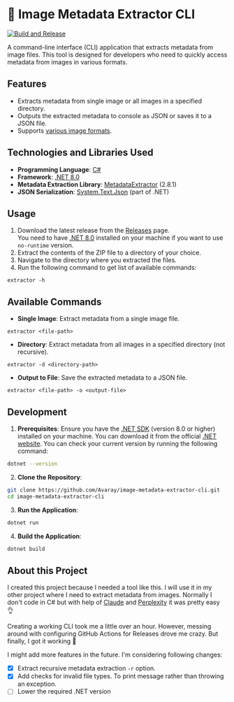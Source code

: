 # 🧬 Image Metadata Extractor CLI

[![Build and Release](https://github.com/Avaray/metadata-extractor-cli/actions/workflows/build-and-release.yml/badge.svg)](https://github.com/Avaray/metadata-extractor-cli/actions/workflows/build-and-release.yml)

A command-line interface (CLI) application that extracts metadata from image files. This tool is designed for developers who need to quickly access metadata from images in various formats.

## Features

- Extracts metadata from single image or all images in a specified directory.
- Outputs the extracted metadata to console as JSON or saves it to a JSON file.
- Supports [various image formats](https://github.com/drewnoakes/metadata-extractor-dotnet?tab=readme-ov-file#features).

## Technologies and Libraries Used

- **Programming Language**: [C#](https://dotnet.microsoft.com/en-us/languages/csharp)
- **Framework**: [.NET 8.0](https://dotnet.microsoft.com/en-us/download/dotnet/8.0)
- **Metadata Extraction Library**: [MetadataExtractor](https://github.com/drewnoakes/metadata-extractor-dotnet) (2.8.1)
- **JSON Serialization**: [System.Text.Json](https://learn.microsoft.com/en-us/dotnet/standard/serialization/system-text-json/how-to) (part of .NET)

## Usage

1. Download the latest release from the [Releases](https://github.com/Avaray/metadata-extractor-cli/releases) page.  
   You need to have [.NET 8.0](https://dotnet.microsoft.com/en-us/download/dotnet/8.0) installed on your machine if you want to use `no-runtime` version.
2. Extract the contents of the ZIP file to a directory of your choice.
3. Navigate to the directory where you extracted the files.
4. Run the following command to get list of available commands:

```
extractor -h
```

## Available Commands

- **Single Image**: Extract metadata from a single image file.

```
extractor <file-path>
```

- **Directory**: Extract metadata from all images in a specified directory (not recursive).

```
extractor -d <directory-path>
```

<!-- - **Recursive Directory**: Extract metadata from all images in a specified directory and its subdirectories.

```
extractor -r <directory-path>
``` -->

- **Output to File**: Save the extracted metadata to a JSON file.

```
extractor <file-path> -o <output-file>
```

## Development

1. **Prerequisites**: Ensure you have the [.NET SDK](https://dotnet.microsoft.com/en-us/download/dotnet/8.0) (version 8.0 or higher) installed on your machine. You can download it from the official [.NET website](https://dotnet.microsoft.com/download). You can check your current version by running the following command:

```bash
dotnet --version
```

2. **Clone the Repository**:

```bash
git clone https://github.com/Avaray/image-metadata-extractor-cli.git
cd image-metadata-extractor-cli
```

3. **Run the Application**:

```bash
dotnet run
```

4. **Build the Application**:

```bash
dotnet build
```

## About this Project

I created this project because I needed a tool like this. I will use it in my other project where I need to extract metadata from images. Normally I don't code in C# but with help of [Claude](https://claude.ai/) and [Perplexity](https://www.perplexity.ai/) it was pretty easy 👌

Creating a working CLI took me a little over an hour. However, messing around with configuring GitHub Actions for Releases drove me crazy. But finally, I got it working 🎉

I might add more features in the future. I'm considering following changes:

- [x] Extract recursive metadata extraction `-r` option.
- [x] Add checks for invalid file types. To print message rather than throwing an exception.
- [ ] Lower the required .NET version
<!-- - Possibility to extract only specific tags. For example `PNG-tEXt`. -->
